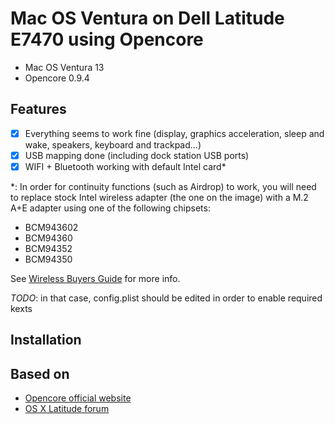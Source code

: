 # Mac OS Ventura on Dell Latitude E7470 using Opencore
- Mac OS Ventura 13
- Opencore 0.9.4

## Features
* [x] Everything seems to work fine (display, graphics acceleration, sleep and wake, speakers, keyboard and trackpad...)
* [x] USB mapping done (including dock station USB ports)
* [x] WIFI + Bluetooth working with default Intel card*

*: In order for continuity functions (such as Airdrop) to work, you will need to replace stock Intel wireless adapter (the one on the image) with a M.2 A+E adapter using one of the following chipsets:
- BCM943602
- BCM94360
- BCM94352
- BCM94350

See [Wireless Buyers Guide](https://dortania.github.io/Wireless-Buyers-Guide/) for more info.

*TODO*: in that case, config.plist should be edited in order to enable required kexts

## Installation


## Based on
- [Opencore official website](https://dortania.github.io/)
- [OS X Latitude forum](https://osxlatitude.com/forums/topic/9179-dell-latitude-e7x70-clover-and-opencore/#comment-104256)
